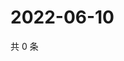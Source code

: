 # 2022-06-10

共 0 条

<!-- BEGIN WEIBO -->
<!-- 最后更新时间 Fri Jun 10 2022 03:13:17 GMT+0800 (China Standard Time) -->

<!-- END WEIBO -->
